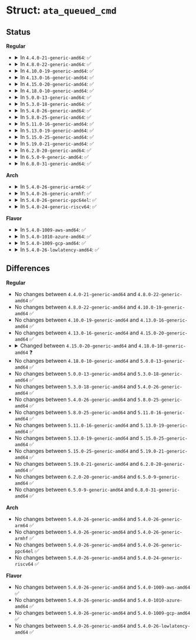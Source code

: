 # Struct: <code>ata_queued_cmd</code>

## Status
<b>Regular</b>
<ul>
<li>
<details>
<summary>In <code>4.4.0-21-generic-amd64</code>: ✅</summary>

```c
struct ata_queued_cmd {
    struct ata_port * ap;
    struct ata_device * dev;
    struct scsi_cmnd * scsicmd;
    void (*)(struct scsi_cmnd *) scsidone;
    struct ata_taskfile tf;
    u8[16] cdb;
    long unsigned int flags;
    unsigned int tag;
    unsigned int n_elem;
    unsigned int orig_n_elem;
    int dma_dir;
    unsigned int sect_size;
    unsigned int nbytes;
    unsigned int extrabytes;
    unsigned int curbytes;
    struct scatterlist sgent;
    struct scatterlist * sg;
    struct scatterlist * cursg;
    unsigned int cursg_ofs;
    unsigned int err_mask;
    struct ata_taskfile result_tf;
    ata_qc_cb_t complete_fn;
    void * private_data;
    void * lldd_task;
}
```
</details>
</li>
<li>
<details>
<summary>In <code>4.8.0-22-generic-amd64</code>: ✅</summary>

```c
struct ata_queued_cmd {
    struct ata_port * ap;
    struct ata_device * dev;
    struct scsi_cmnd * scsicmd;
    void (*)(struct scsi_cmnd *) scsidone;
    struct ata_taskfile tf;
    u8[16] cdb;
    long unsigned int flags;
    unsigned int tag;
    unsigned int n_elem;
    unsigned int orig_n_elem;
    int dma_dir;
    unsigned int sect_size;
    unsigned int nbytes;
    unsigned int extrabytes;
    unsigned int curbytes;
    struct scatterlist sgent;
    struct scatterlist * sg;
    struct scatterlist * cursg;
    unsigned int cursg_ofs;
    unsigned int err_mask;
    struct ata_taskfile result_tf;
    ata_qc_cb_t complete_fn;
    void * private_data;
    void * lldd_task;
}
```
</details>
</li>
<li>
<details>
<summary>In <code>4.10.0-19-generic-amd64</code>: ✅</summary>

```c
struct ata_queued_cmd {
    struct ata_port * ap;
    struct ata_device * dev;
    struct scsi_cmnd * scsicmd;
    void (*)(struct scsi_cmnd *) scsidone;
    struct ata_taskfile tf;
    u8[16] cdb;
    long unsigned int flags;
    unsigned int tag;
    unsigned int n_elem;
    unsigned int orig_n_elem;
    int dma_dir;
    unsigned int sect_size;
    unsigned int nbytes;
    unsigned int extrabytes;
    unsigned int curbytes;
    struct scatterlist sgent;
    struct scatterlist * sg;
    struct scatterlist * cursg;
    unsigned int cursg_ofs;
    unsigned int err_mask;
    struct ata_taskfile result_tf;
    ata_qc_cb_t complete_fn;
    void * private_data;
    void * lldd_task;
}
```
</details>
</li>
<li>
<details>
<summary>In <code>4.13.0-16-generic-amd64</code>: ✅</summary>

```c
struct ata_queued_cmd {
    struct ata_port * ap;
    struct ata_device * dev;
    struct scsi_cmnd * scsicmd;
    void (*)(struct scsi_cmnd *) scsidone;
    struct ata_taskfile tf;
    u8[16] cdb;
    long unsigned int flags;
    unsigned int tag;
    unsigned int n_elem;
    unsigned int orig_n_elem;
    int dma_dir;
    unsigned int sect_size;
    unsigned int nbytes;
    unsigned int extrabytes;
    unsigned int curbytes;
    struct scatterlist sgent;
    struct scatterlist * sg;
    struct scatterlist * cursg;
    unsigned int cursg_ofs;
    unsigned int err_mask;
    struct ata_taskfile result_tf;
    ata_qc_cb_t complete_fn;
    void * private_data;
    void * lldd_task;
}
```
</details>
</li>
<li>
<details>
<summary>In <code>4.15.0-20-generic-amd64</code>: ✅</summary>

```c
struct ata_queued_cmd {
    struct ata_port * ap;
    struct ata_device * dev;
    struct scsi_cmnd * scsicmd;
    void (*)(struct scsi_cmnd *) scsidone;
    struct ata_taskfile tf;
    u8[16] cdb;
    long unsigned int flags;
    unsigned int tag;
    unsigned int n_elem;
    unsigned int orig_n_elem;
    int dma_dir;
    unsigned int sect_size;
    unsigned int nbytes;
    unsigned int extrabytes;
    unsigned int curbytes;
    struct scatterlist sgent;
    struct scatterlist * sg;
    struct scatterlist * cursg;
    unsigned int cursg_ofs;
    unsigned int err_mask;
    struct ata_taskfile result_tf;
    ata_qc_cb_t complete_fn;
    void * private_data;
    void * lldd_task;
}
```
</details>
</li>
<li>
<details>
<summary>In <code>4.18.0-10-generic-amd64</code>: ✅</summary>

```c
struct ata_queued_cmd {
    struct ata_port * ap;
    struct ata_device * dev;
    struct scsi_cmnd * scsicmd;
    void (*)(struct scsi_cmnd *) scsidone;
    struct ata_taskfile tf;
    u8[16] cdb;
    long unsigned int flags;
    unsigned int tag;
    unsigned int hw_tag;
    unsigned int n_elem;
    unsigned int orig_n_elem;
    int dma_dir;
    unsigned int sect_size;
    unsigned int nbytes;
    unsigned int extrabytes;
    unsigned int curbytes;
    struct scatterlist sgent;
    struct scatterlist * sg;
    struct scatterlist * cursg;
    unsigned int cursg_ofs;
    unsigned int err_mask;
    struct ata_taskfile result_tf;
    ata_qc_cb_t complete_fn;
    void * private_data;
    void * lldd_task;
}
```
</details>
</li>
<li>
<details>
<summary>In <code>5.0.0-13-generic-amd64</code>: ✅</summary>

```c
struct ata_queued_cmd {
    struct ata_port * ap;
    struct ata_device * dev;
    struct scsi_cmnd * scsicmd;
    void (*)(struct scsi_cmnd *) scsidone;
    struct ata_taskfile tf;
    u8[16] cdb;
    long unsigned int flags;
    unsigned int tag;
    unsigned int hw_tag;
    unsigned int n_elem;
    unsigned int orig_n_elem;
    int dma_dir;
    unsigned int sect_size;
    unsigned int nbytes;
    unsigned int extrabytes;
    unsigned int curbytes;
    struct scatterlist sgent;
    struct scatterlist * sg;
    struct scatterlist * cursg;
    unsigned int cursg_ofs;
    unsigned int err_mask;
    struct ata_taskfile result_tf;
    ata_qc_cb_t complete_fn;
    void * private_data;
    void * lldd_task;
}
```
</details>
</li>
<li>
<details>
<summary>In <code>5.3.0-18-generic-amd64</code>: ✅</summary>

```c
struct ata_queued_cmd {
    struct ata_port * ap;
    struct ata_device * dev;
    struct scsi_cmnd * scsicmd;
    void (*)(struct scsi_cmnd *) scsidone;
    struct ata_taskfile tf;
    u8[16] cdb;
    long unsigned int flags;
    unsigned int tag;
    unsigned int hw_tag;
    unsigned int n_elem;
    unsigned int orig_n_elem;
    int dma_dir;
    unsigned int sect_size;
    unsigned int nbytes;
    unsigned int extrabytes;
    unsigned int curbytes;
    struct scatterlist sgent;
    struct scatterlist * sg;
    struct scatterlist * cursg;
    unsigned int cursg_ofs;
    unsigned int err_mask;
    struct ata_taskfile result_tf;
    ata_qc_cb_t complete_fn;
    void * private_data;
    void * lldd_task;
}
```
</details>
</li>
<li>
<details>
<summary>In <code>5.4.0-26-generic-amd64</code>: ✅</summary>

```c
struct ata_queued_cmd {
    struct ata_port * ap;
    struct ata_device * dev;
    struct scsi_cmnd * scsicmd;
    void (*)(struct scsi_cmnd *) scsidone;
    struct ata_taskfile tf;
    u8[16] cdb;
    long unsigned int flags;
    unsigned int tag;
    unsigned int hw_tag;
    unsigned int n_elem;
    unsigned int orig_n_elem;
    int dma_dir;
    unsigned int sect_size;
    unsigned int nbytes;
    unsigned int extrabytes;
    unsigned int curbytes;
    struct scatterlist sgent;
    struct scatterlist * sg;
    struct scatterlist * cursg;
    unsigned int cursg_ofs;
    unsigned int err_mask;
    struct ata_taskfile result_tf;
    ata_qc_cb_t complete_fn;
    void * private_data;
    void * lldd_task;
}
```
</details>
</li>
<li>
<details>
<summary>In <code>5.8.0-25-generic-amd64</code>: ✅</summary>

```c
struct ata_queued_cmd {
    struct ata_port * ap;
    struct ata_device * dev;
    struct scsi_cmnd * scsicmd;
    void (*)(struct scsi_cmnd *) scsidone;
    struct ata_taskfile tf;
    u8[16] cdb;
    long unsigned int flags;
    unsigned int tag;
    unsigned int hw_tag;
    unsigned int n_elem;
    unsigned int orig_n_elem;
    int dma_dir;
    unsigned int sect_size;
    unsigned int nbytes;
    unsigned int extrabytes;
    unsigned int curbytes;
    struct scatterlist sgent;
    struct scatterlist * sg;
    struct scatterlist * cursg;
    unsigned int cursg_ofs;
    unsigned int err_mask;
    struct ata_taskfile result_tf;
    ata_qc_cb_t complete_fn;
    void * private_data;
    void * lldd_task;
}
```
</details>
</li>
<li>
<details>
<summary>In <code>5.11.0-16-generic-amd64</code>: ✅</summary>

```c
struct ata_queued_cmd {
    struct ata_port * ap;
    struct ata_device * dev;
    struct scsi_cmnd * scsicmd;
    void (*)(struct scsi_cmnd *) scsidone;
    struct ata_taskfile tf;
    u8[16] cdb;
    long unsigned int flags;
    unsigned int tag;
    unsigned int hw_tag;
    unsigned int n_elem;
    unsigned int orig_n_elem;
    int dma_dir;
    unsigned int sect_size;
    unsigned int nbytes;
    unsigned int extrabytes;
    unsigned int curbytes;
    struct scatterlist sgent;
    struct scatterlist * sg;
    struct scatterlist * cursg;
    unsigned int cursg_ofs;
    unsigned int err_mask;
    struct ata_taskfile result_tf;
    ata_qc_cb_t complete_fn;
    void * private_data;
    void * lldd_task;
}
```
</details>
</li>
<li>
<details>
<summary>In <code>5.13.0-19-generic-amd64</code>: ✅</summary>

```c
struct ata_queued_cmd {
    struct ata_port * ap;
    struct ata_device * dev;
    struct scsi_cmnd * scsicmd;
    void (*)(struct scsi_cmnd *) scsidone;
    struct ata_taskfile tf;
    u8[16] cdb;
    long unsigned int flags;
    unsigned int tag;
    unsigned int hw_tag;
    unsigned int n_elem;
    unsigned int orig_n_elem;
    int dma_dir;
    unsigned int sect_size;
    unsigned int nbytes;
    unsigned int extrabytes;
    unsigned int curbytes;
    struct scatterlist sgent;
    struct scatterlist * sg;
    struct scatterlist * cursg;
    unsigned int cursg_ofs;
    unsigned int err_mask;
    struct ata_taskfile result_tf;
    ata_qc_cb_t complete_fn;
    void * private_data;
    void * lldd_task;
}
```
</details>
</li>
<li>
<details>
<summary>In <code>5.15.0-25-generic-amd64</code>: ✅</summary>

```c
struct ata_queued_cmd {
    struct ata_port * ap;
    struct ata_device * dev;
    struct scsi_cmnd * scsicmd;
    void (*)(struct scsi_cmnd *) scsidone;
    struct ata_taskfile tf;
    u8[16] cdb;
    long unsigned int flags;
    unsigned int tag;
    unsigned int hw_tag;
    unsigned int n_elem;
    unsigned int orig_n_elem;
    int dma_dir;
    unsigned int sect_size;
    unsigned int nbytes;
    unsigned int extrabytes;
    unsigned int curbytes;
    struct scatterlist sgent;
    struct scatterlist * sg;
    struct scatterlist * cursg;
    unsigned int cursg_ofs;
    unsigned int err_mask;
    struct ata_taskfile result_tf;
    ata_qc_cb_t complete_fn;
    void * private_data;
    void * lldd_task;
}
```
</details>
</li>
<li>
<details>
<summary>In <code>5.19.0-21-generic-amd64</code>: ✅</summary>

```c
struct ata_queued_cmd {
    struct ata_port * ap;
    struct ata_device * dev;
    struct scsi_cmnd * scsicmd;
    void (*)(struct scsi_cmnd *) scsidone;
    struct ata_taskfile tf;
    u8[16] cdb;
    long unsigned int flags;
    unsigned int tag;
    unsigned int hw_tag;
    unsigned int n_elem;
    unsigned int orig_n_elem;
    int dma_dir;
    unsigned int sect_size;
    unsigned int nbytes;
    unsigned int extrabytes;
    unsigned int curbytes;
    struct scatterlist sgent;
    struct scatterlist * sg;
    struct scatterlist * cursg;
    unsigned int cursg_ofs;
    unsigned int err_mask;
    struct ata_taskfile result_tf;
    ata_qc_cb_t complete_fn;
    void * private_data;
    void * lldd_task;
}
```
</details>
</li>
<li>
<details>
<summary>In <code>6.2.0-20-generic-amd64</code>: ✅</summary>

```c
struct ata_queued_cmd {
    struct ata_port * ap;
    struct ata_device * dev;
    struct scsi_cmnd * scsicmd;
    void (*)(struct scsi_cmnd *) scsidone;
    struct ata_taskfile tf;
    u8[16] cdb;
    long unsigned int flags;
    unsigned int tag;
    unsigned int hw_tag;
    unsigned int n_elem;
    unsigned int orig_n_elem;
    int dma_dir;
    unsigned int sect_size;
    unsigned int nbytes;
    unsigned int extrabytes;
    unsigned int curbytes;
    struct scatterlist sgent;
    struct scatterlist * sg;
    struct scatterlist * cursg;
    unsigned int cursg_ofs;
    unsigned int err_mask;
    struct ata_taskfile result_tf;
    ata_qc_cb_t complete_fn;
    void * private_data;
    void * lldd_task;
}
```
</details>
</li>
<li>
<details>
<summary>In <code>6.5.0-9-generic-amd64</code>: ✅</summary>

```c
struct ata_queued_cmd {
    struct ata_port * ap;
    struct ata_device * dev;
    struct scsi_cmnd * scsicmd;
    void (*)(struct scsi_cmnd *) scsidone;
    struct ata_taskfile tf;
    u8[16] cdb;
    long unsigned int flags;
    unsigned int tag;
    unsigned int hw_tag;
    unsigned int n_elem;
    unsigned int orig_n_elem;
    int dma_dir;
    unsigned int sect_size;
    unsigned int nbytes;
    unsigned int extrabytes;
    unsigned int curbytes;
    struct scatterlist sgent;
    struct scatterlist * sg;
    struct scatterlist * cursg;
    unsigned int cursg_ofs;
    unsigned int err_mask;
    struct ata_taskfile result_tf;
    ata_qc_cb_t complete_fn;
    void * private_data;
    void * lldd_task;
}
```
</details>
</li>
<li>
<details>
<summary>In <code>6.8.0-31-generic-amd64</code>: ✅</summary>

```c
struct ata_queued_cmd {
    struct ata_port * ap;
    struct ata_device * dev;
    struct scsi_cmnd * scsicmd;
    void (*)(struct scsi_cmnd *) scsidone;
    struct ata_taskfile tf;
    u8[16] cdb;
    long unsigned int flags;
    unsigned int tag;
    unsigned int hw_tag;
    unsigned int n_elem;
    unsigned int orig_n_elem;
    int dma_dir;
    unsigned int sect_size;
    unsigned int nbytes;
    unsigned int extrabytes;
    unsigned int curbytes;
    struct scatterlist sgent;
    struct scatterlist * sg;
    struct scatterlist * cursg;
    unsigned int cursg_ofs;
    unsigned int err_mask;
    struct ata_taskfile result_tf;
    ata_qc_cb_t complete_fn;
    void * private_data;
    void * lldd_task;
}
```
</details>
</li>
</ul>
<b>Arch</b>
<ul>
<li>
<details>
<summary>In <code>5.4.0-26-generic-arm64</code>: ✅</summary>

```c
struct ata_queued_cmd {
    struct ata_port * ap;
    struct ata_device * dev;
    struct scsi_cmnd * scsicmd;
    void (*)(struct scsi_cmnd *) scsidone;
    struct ata_taskfile tf;
    u8[16] cdb;
    long unsigned int flags;
    unsigned int tag;
    unsigned int hw_tag;
    unsigned int n_elem;
    unsigned int orig_n_elem;
    int dma_dir;
    unsigned int sect_size;
    unsigned int nbytes;
    unsigned int extrabytes;
    unsigned int curbytes;
    struct scatterlist sgent;
    struct scatterlist * sg;
    struct scatterlist * cursg;
    unsigned int cursg_ofs;
    unsigned int err_mask;
    struct ata_taskfile result_tf;
    ata_qc_cb_t complete_fn;
    void * private_data;
    void * lldd_task;
}
```
</details>
</li>
<li>
<details>
<summary>In <code>5.4.0-26-generic-armhf</code>: ✅</summary>

```c
struct ata_queued_cmd {
    struct ata_port * ap;
    struct ata_device * dev;
    struct scsi_cmnd * scsicmd;
    void (*)(struct scsi_cmnd *) scsidone;
    struct ata_taskfile tf;
    u8[16] cdb;
    long unsigned int flags;
    unsigned int tag;
    unsigned int hw_tag;
    unsigned int n_elem;
    unsigned int orig_n_elem;
    int dma_dir;
    unsigned int sect_size;
    unsigned int nbytes;
    unsigned int extrabytes;
    unsigned int curbytes;
    struct scatterlist sgent;
    struct scatterlist * sg;
    struct scatterlist * cursg;
    unsigned int cursg_ofs;
    unsigned int err_mask;
    struct ata_taskfile result_tf;
    ata_qc_cb_t complete_fn;
    void * private_data;
    void * lldd_task;
}
```
</details>
</li>
<li>
<details>
<summary>In <code>5.4.0-26-generic-ppc64el</code>: ✅</summary>

```c
struct ata_queued_cmd {
    struct ata_port * ap;
    struct ata_device * dev;
    struct scsi_cmnd * scsicmd;
    void (*)(struct scsi_cmnd *) scsidone;
    struct ata_taskfile tf;
    u8[16] cdb;
    long unsigned int flags;
    unsigned int tag;
    unsigned int hw_tag;
    unsigned int n_elem;
    unsigned int orig_n_elem;
    int dma_dir;
    unsigned int sect_size;
    unsigned int nbytes;
    unsigned int extrabytes;
    unsigned int curbytes;
    struct scatterlist sgent;
    struct scatterlist * sg;
    struct scatterlist * cursg;
    unsigned int cursg_ofs;
    unsigned int err_mask;
    struct ata_taskfile result_tf;
    ata_qc_cb_t complete_fn;
    void * private_data;
    void * lldd_task;
}
```
</details>
</li>
<li>
<details>
<summary>In <code>5.4.0-24-generic-riscv64</code>: ✅</summary>

```c
struct ata_queued_cmd {
    struct ata_port * ap;
    struct ata_device * dev;
    struct scsi_cmnd * scsicmd;
    void (*)(struct scsi_cmnd *) scsidone;
    struct ata_taskfile tf;
    u8[16] cdb;
    long unsigned int flags;
    unsigned int tag;
    unsigned int hw_tag;
    unsigned int n_elem;
    unsigned int orig_n_elem;
    int dma_dir;
    unsigned int sect_size;
    unsigned int nbytes;
    unsigned int extrabytes;
    unsigned int curbytes;
    struct scatterlist sgent;
    struct scatterlist * sg;
    struct scatterlist * cursg;
    unsigned int cursg_ofs;
    unsigned int err_mask;
    struct ata_taskfile result_tf;
    ata_qc_cb_t complete_fn;
    void * private_data;
    void * lldd_task;
}
```
</details>
</li>
</ul>
<b>Flavor</b>
<ul>
<li>
<details>
<summary>In <code>5.4.0-1009-aws-amd64</code>: ✅</summary>

```c
struct ata_queued_cmd {
    struct ata_port * ap;
    struct ata_device * dev;
    struct scsi_cmnd * scsicmd;
    void (*)(struct scsi_cmnd *) scsidone;
    struct ata_taskfile tf;
    u8[16] cdb;
    long unsigned int flags;
    unsigned int tag;
    unsigned int hw_tag;
    unsigned int n_elem;
    unsigned int orig_n_elem;
    int dma_dir;
    unsigned int sect_size;
    unsigned int nbytes;
    unsigned int extrabytes;
    unsigned int curbytes;
    struct scatterlist sgent;
    struct scatterlist * sg;
    struct scatterlist * cursg;
    unsigned int cursg_ofs;
    unsigned int err_mask;
    struct ata_taskfile result_tf;
    ata_qc_cb_t complete_fn;
    void * private_data;
    void * lldd_task;
}
```
</details>
</li>
<li>
<details>
<summary>In <code>5.4.0-1010-azure-amd64</code>: ✅</summary>

```c
struct ata_queued_cmd {
    struct ata_port * ap;
    struct ata_device * dev;
    struct scsi_cmnd * scsicmd;
    void (*)(struct scsi_cmnd *) scsidone;
    struct ata_taskfile tf;
    u8[16] cdb;
    long unsigned int flags;
    unsigned int tag;
    unsigned int hw_tag;
    unsigned int n_elem;
    unsigned int orig_n_elem;
    int dma_dir;
    unsigned int sect_size;
    unsigned int nbytes;
    unsigned int extrabytes;
    unsigned int curbytes;
    struct scatterlist sgent;
    struct scatterlist * sg;
    struct scatterlist * cursg;
    unsigned int cursg_ofs;
    unsigned int err_mask;
    struct ata_taskfile result_tf;
    ata_qc_cb_t complete_fn;
    void * private_data;
    void * lldd_task;
}
```
</details>
</li>
<li>
<details>
<summary>In <code>5.4.0-1009-gcp-amd64</code>: ✅</summary>

```c
struct ata_queued_cmd {
    struct ata_port * ap;
    struct ata_device * dev;
    struct scsi_cmnd * scsicmd;
    void (*)(struct scsi_cmnd *) scsidone;
    struct ata_taskfile tf;
    u8[16] cdb;
    long unsigned int flags;
    unsigned int tag;
    unsigned int hw_tag;
    unsigned int n_elem;
    unsigned int orig_n_elem;
    int dma_dir;
    unsigned int sect_size;
    unsigned int nbytes;
    unsigned int extrabytes;
    unsigned int curbytes;
    struct scatterlist sgent;
    struct scatterlist * sg;
    struct scatterlist * cursg;
    unsigned int cursg_ofs;
    unsigned int err_mask;
    struct ata_taskfile result_tf;
    ata_qc_cb_t complete_fn;
    void * private_data;
    void * lldd_task;
}
```
</details>
</li>
<li>
<details>
<summary>In <code>5.4.0-26-lowlatency-amd64</code>: ✅</summary>

```c
struct ata_queued_cmd {
    struct ata_port * ap;
    struct ata_device * dev;
    struct scsi_cmnd * scsicmd;
    void (*)(struct scsi_cmnd *) scsidone;
    struct ata_taskfile tf;
    u8[16] cdb;
    long unsigned int flags;
    unsigned int tag;
    unsigned int hw_tag;
    unsigned int n_elem;
    unsigned int orig_n_elem;
    int dma_dir;
    unsigned int sect_size;
    unsigned int nbytes;
    unsigned int extrabytes;
    unsigned int curbytes;
    struct scatterlist sgent;
    struct scatterlist * sg;
    struct scatterlist * cursg;
    unsigned int cursg_ofs;
    unsigned int err_mask;
    struct ata_taskfile result_tf;
    ata_qc_cb_t complete_fn;
    void * private_data;
    void * lldd_task;
}
```
</details>
</li>
</ul>

## Differences
<b>Regular</b>
<ul>
<li>
No changes between <code>4.4.0-21-generic-amd64</code> and <code>4.8.0-22-generic-amd64</code> ✅
</li>
<li>
No changes between <code>4.8.0-22-generic-amd64</code> and <code>4.10.0-19-generic-amd64</code> ✅
</li>
<li>
No changes between <code>4.10.0-19-generic-amd64</code> and <code>4.13.0-16-generic-amd64</code> ✅
</li>
<li>
No changes between <code>4.13.0-16-generic-amd64</code> and <code>4.15.0-20-generic-amd64</code> ✅
</li>
<li>
<details>
<summary>Changed between <code>4.15.0-20-generic-amd64</code> and <code>4.18.0-10-generic-amd64</code> ❓</summary>
<ul>
<li>
<b>Field added. </b>
<code>unsigned int hw_tag</code>
</li>
</ul>
</details>
</li>
<li>
No changes between <code>4.18.0-10-generic-amd64</code> and <code>5.0.0-13-generic-amd64</code> ✅
</li>
<li>
No changes between <code>5.0.0-13-generic-amd64</code> and <code>5.3.0-18-generic-amd64</code> ✅
</li>
<li>
No changes between <code>5.3.0-18-generic-amd64</code> and <code>5.4.0-26-generic-amd64</code> ✅
</li>
<li>
No changes between <code>5.4.0-26-generic-amd64</code> and <code>5.8.0-25-generic-amd64</code> ✅
</li>
<li>
No changes between <code>5.8.0-25-generic-amd64</code> and <code>5.11.0-16-generic-amd64</code> ✅
</li>
<li>
No changes between <code>5.11.0-16-generic-amd64</code> and <code>5.13.0-19-generic-amd64</code> ✅
</li>
<li>
No changes between <code>5.13.0-19-generic-amd64</code> and <code>5.15.0-25-generic-amd64</code> ✅
</li>
<li>
No changes between <code>5.15.0-25-generic-amd64</code> and <code>5.19.0-21-generic-amd64</code> ✅
</li>
<li>
No changes between <code>5.19.0-21-generic-amd64</code> and <code>6.2.0-20-generic-amd64</code> ✅
</li>
<li>
No changes between <code>6.2.0-20-generic-amd64</code> and <code>6.5.0-9-generic-amd64</code> ✅
</li>
<li>
No changes between <code>6.5.0-9-generic-amd64</code> and <code>6.8.0-31-generic-amd64</code> ✅
</li>
</ul>
<b>Arch</b>
<ul>
<li>
No changes between <code>5.4.0-26-generic-amd64</code> and <code>5.4.0-26-generic-arm64</code> ✅
</li>
<li>
No changes between <code>5.4.0-26-generic-amd64</code> and <code>5.4.0-26-generic-armhf</code> ✅
</li>
<li>
No changes between <code>5.4.0-26-generic-amd64</code> and <code>5.4.0-26-generic-ppc64el</code> ✅
</li>
<li>
No changes between <code>5.4.0-26-generic-amd64</code> and <code>5.4.0-24-generic-riscv64</code> ✅
</li>
</ul>
<b>Flavor</b>
<ul>
<li>
No changes between <code>5.4.0-26-generic-amd64</code> and <code>5.4.0-1009-aws-amd64</code> ✅
</li>
<li>
No changes between <code>5.4.0-26-generic-amd64</code> and <code>5.4.0-1010-azure-amd64</code> ✅
</li>
<li>
No changes between <code>5.4.0-26-generic-amd64</code> and <code>5.4.0-1009-gcp-amd64</code> ✅
</li>
<li>
No changes between <code>5.4.0-26-generic-amd64</code> and <code>5.4.0-26-lowlatency-amd64</code> ✅
</li>
</ul>
